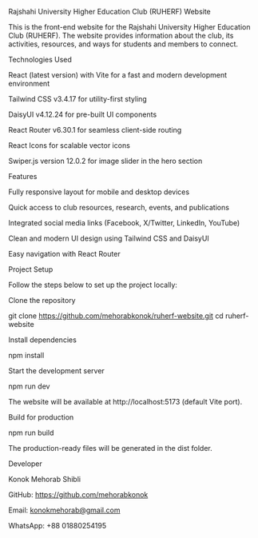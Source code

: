 Rajshahi University Higher Education Club (RUHERF) Website

This is the front-end website for the Rajshahi University Higher Education Club (RUHERF). The website provides information about the club, its activities, resources, and ways for students and members to connect.

Technologies Used

React (latest version) with Vite for a fast and modern development environment

Tailwind CSS v3.4.17 for utility-first styling

DaisyUI v4.12.24 for pre-built UI components

React Router v6.30.1 for seamless client-side routing

React Icons for scalable vector icons

Swiper.js version 12.0.2 for image slider in the hero section

Features

Fully responsive layout for mobile and desktop devices

Quick access to club resources, research, events, and publications

Integrated social media links (Facebook, X/Twitter, LinkedIn, YouTube)

Clean and modern UI design using Tailwind CSS and DaisyUI

Easy navigation with React Router

Project Setup

Follow the steps below to set up the project locally:

Clone the repository

git clone https://github.com/mehorabkonok/ruherf-website.git
cd ruherf-website


Install dependencies

npm install


Start the development server

npm run dev


The website will be available at http://localhost:5173 (default Vite port).

Build for production

npm run build


The production-ready files will be generated in the dist folder.

Developer

Konok Mehorab Shibli

GitHub: https://github.com/mehorabkonok

Email: konokmehorab@gmail.com

WhatsApp: +88 01880254195